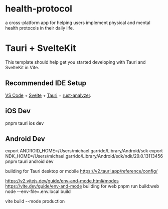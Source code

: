 # health-protocol
a cross-platform app for helping users implement physical and mental health protocols in their daily life.

# Tauri + SvelteKit

This template should help get you started developing with Tauri and SvelteKit in Vite.

## Recommended IDE Setup

[VS Code](https://code.visualstudio.com/) + [Svelte](https://marketplace.visualstudio.com/items?itemName=svelte.svelte-vscode) + [Tauri](https://marketplace.visualstudio.com/items?itemName=tauri-apps.tauri-vscode) + [rust-analyzer](https://marketplace.visualstudio.com/items?itemName=rust-lang.rust-analyzer).



## iOS Dev
pnpm tauri ios dev

## Android Dev
export ANDROID_HOME=/Users/michael.garrido/Library/Android/sdk
export NDK_HOME=/Users/michael.garrido/Library/Android/sdk/ndk/29.0.13113456
pnpm tauri android dev


building for Tauri desktop or mobile
https://v2.tauri.app/reference/config/

https://v2.vitejs.dev/guide/env-and-mode.html#modes
https://vite.dev/guide/env-and-mode
building for web
pnpm run build:web
node --env-file=.env.local build


vite build --mode production